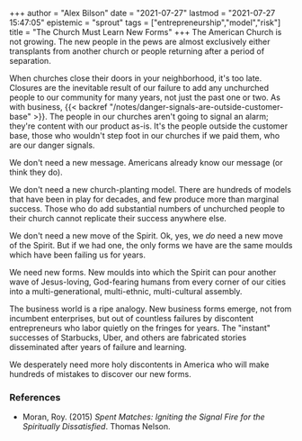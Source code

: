 +++
author = "Alex Bilson"
date = "2021-07-27"
lastmod = "2021-07-27 15:47:05"
epistemic = "sprout"
tags = ["entrepreneurship","model","risk"]
title = "The Church Must Learn New Forms"
+++
The American Church is not growing. The new people in the pews are almost exclusively either transplants from another church or people returning after a period of separation.

When churches close their doors in your neighborhood, it's too late. Closures are the inevitable result of our failure to add any unchurched people to our community for many years, not just the past one or two. As with business, {{< backref "/notes/danger-signals-are-outside-customer-base" >}}. The people in our churches aren't going to signal an alarm; they're content with our product as-is. It's the people outside the customer base, those who wouldn't step foot in our churches if we paid them, who are our danger signals.

We don't need a new message. Americans already know our message (or think they do).

We don't need a new church-planting model. There are hundreds of models that have been in play for decades, and few produce more than marginal success. Those who do add substantial numbers of unchurched people to their church cannot replicate their success anywhere else.

We don't need a new move of the Spirit. Ok, yes, we _do_ need a new move of the Spirit. But if we had one, the only forms we have are the same moulds which have been failing us for years.

We need new forms. New moulds into which the Spirit can pour another wave of Jesus-loving, God-fearing humans from every corner of our cities into a multi-generational, multi-ethnic, multi-cultural assembly.

The business world is a ripe analogy. New business forms emerge, not from incumbent enterprises, but out of countless failures by discontent entrepreneurs who labor quietly on the fringes for years. The "instant" successes of Starbucks, Uber, and others are fabricated stories disseminated after years of failure and learning.

We desperately need more holy discontents in America who will make hundreds of mistakes to discover our new forms.

### References

- Moran, Roy. (2015) _Spent Matches: Igniting the Signal Fire for the Spiritually Dissatisfied_. Thomas Nelson.
